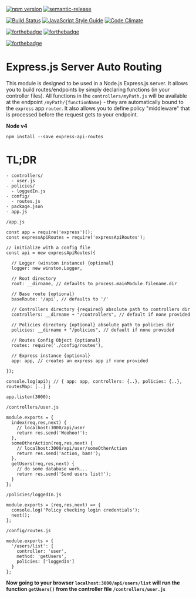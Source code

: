 [![npm version](https://badge.fury.io/js/express-api-routes.svg)](https://badge.fury.io/js/express-api-routes)
[![semantic-release](https://img.shields.io/badge/%20%20%F0%9F%93%A6%F0%9F%9A%80-semantic--release-e10079.svg)](https://github.com/semantic-release/semantic-release)

[![Build Status](https://travis-ci.org/crobinson42/express-api-routes.svg?branch=master)](https://travis-ci.org/crobinson42/express-api-routes)
[![JavaScript Style Guide](https://img.shields.io/badge/code%20style-standard-brightgreen.svg)](http://standardjs.com/)
[![Code Climate](https://codeclimate.com/github/crobinson42/express-api-routes/badges/gpa.svg)](https://codeclimate.com/github/crobinson42/express-api-routes)

[![forthebadge](https://img.shields.io/badge/Node.js-v4-yellow.svg)](http://nodejs.org)
[![forthebadge](https://img.shields.io/badge/Node.js-v6-orange.svg)](http://nodejs.org)

[![forthebadge](https://img.shields.io/badge/Mom%20Made-Pizza%20Rolls-blue.svg)](http://pizza.com)

# Express.js Server Auto Routing

This module is designed to be used in a Node.js Express.js server. It allows you
to build routes/endpoints by simply declaring functions (in your controller files).
All functions in the `controllers/myPath.js` will be available at the endpoint
`/myPath/{functionName}` - they are automatically bound to the `express` app
`router`.
It also allows you to define policy "middleware" that is processed before the
request gets to your endpoint.

**Node v4**

`npm install --save express-api-routes`


TL;DR
======

```
- controllers/
  - user.js
- policies/
  - loggedIn.js
- config/
  - routes.js
- package.json
- app.js
```

`/app.js`
```
const app = require('express')();
const expressApiRoutes = require('expressApiRoutes');

// initialize with a config file
const api = new expressApiRoutes({

  // Logger (winston instance) {optional}
  logger: new winston.Logger,

  // Root directory
  root: __dirname, // defaults to process.mainModule.filename.dir

  // Base route {optional}
  baseRoute: '/api', // defaults to '/'

  // Controllers directory {required} absolute path to controllers dir
  controllers: __dirname + "/controllers", // default if none provided

  // Policies directory {optional} absolute path to policies dir
  policies: __dirname + "/policies", // default if none provided

  // Routes Config Object {optional}
  routes: require('./config/routes'),

  // Express instance {optional}
  app: app, // creates an express app if none provided

});

console.log(api); // { app: app, controllers: {..}, policies: {..}, routesMap: [..] }

app.listen(3000);
```

`/controllers/user.js`
```
module.exports = {
  index(req,res,next) {
    // localhost:3000/api/user
    return res.send('Woohoo!');
  },
  someOtherAction(req,res,next) {
    // localhost:3000/api/user/someOtherAction
    return res.send('action, bam!');
  }.
  getUsers(req,res,next) {
    // do some database work...
    return res.send('Send users list!');
  }
};
```

`/policies/loggedIn.js`
```
module.exports = (req,res,next) => {
  console.log('Policy checking login credentials');
  next();
};
```

`/config/routes.js`
```
module.exports = {
  '/users/list': {
    controller: 'user',
    method: 'getUsers',
    policies: ['loggedIn']
  }
};
```

**Now going to your browser `localhost:3000/api/users/list` will run the
function `getUsers()` from the controller file `/controllers/user.js`**
